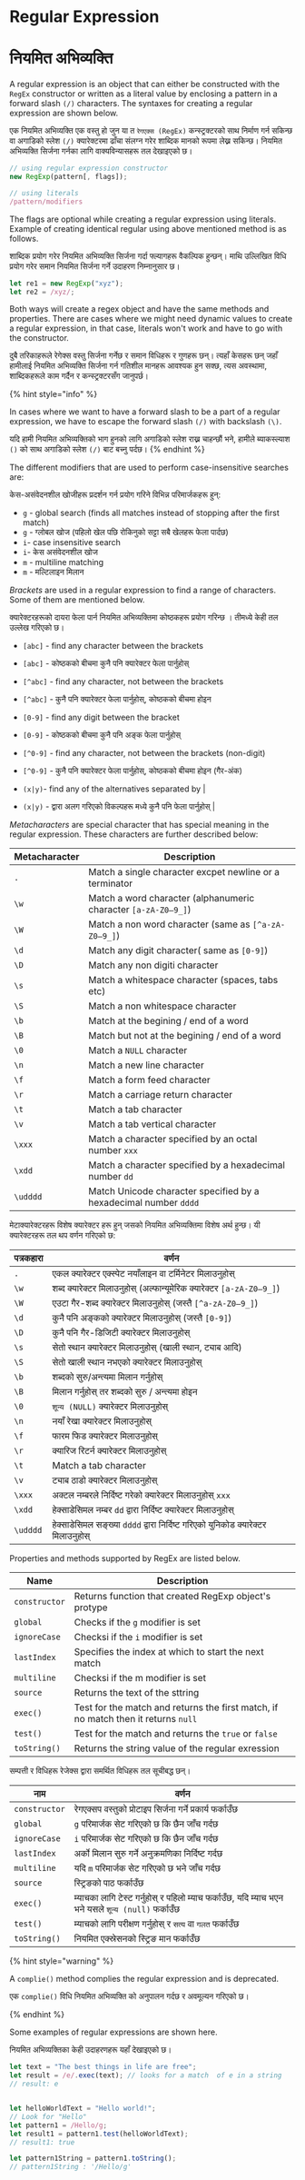 # Regular Expression

# नियमित अभिव्यक्ति
A regular expression is an object that can either be constructed with the `RegEx` constructor or written as a literal value by enclosing a pattern in a forward slash `(/)` characters. The syntaxes for creating a regular expression are shown below.

एक नियमित अभिव्यक्ति एक वस्तु हो जुन या त `रेगएक्स (RegEx)` कन्स्ट्रक्टरको साथ निर्माण गर्न सकिन्छ वा अगाडिको स्लेश `(/)` क्यारेक्टरमा ढाँचा संलग्न गरेर शाब्दिक मानको रूपमा लेख्न सकिन्छ। नियमित अभिव्यक्ति सिर्जना गर्नका लागि वाक्यविन्यासहरू तल देखाइएको छ।

```javascript
// using regular expression constructor
new RegExp(pattern[, flags]);

// using literals
/pattern/modifiers
```

The flags are optional while creating a regular expression using literals. Example of creating identical regular using above mentioned method is as follows.


शाब्दिक प्रयोग गरेर नियमित अभिव्यक्ति सिर्जना गर्दा फ्ल्यागहरू वैकल्पिक हुन्छन्।  माथि उल्लिखित विधि प्रयोग गरेर समान नियमित सिर्जना गर्ने उदाहरण निम्नानुसार छ।

```javascript
let re1 = new RegExp("xyz"); 
let re2 = /xyz/;
```

Both ways will create a regex object and have the same methods and properties. There are cases where we might need dynamic values to create a regular expression, in that case, literals won't work and have to go with the constructor.

दुबै तरिकाहरूले रेगेक्स वस्तु सिर्जना गर्नेछ र समान विधिहरू र गुणहरू छन्। त्यहाँ केसहरू छन् जहाँ हामीलाई नियमित अभिव्यक्ति सिर्जना गर्न गतिशील मानहरू आवश्यक हुन सक्छ, त्यस अवस्थामा, शाब्दिकहरूले काम गर्दैन र कन्स्ट्रक्टरसँग जानुपर्छ।

{% hint style="info" %}


In cases where we want to have a forward slash to be a part of a regular expression, we have to escape the forward slash `(/)` with backslash `(\)`.

यदि हामी नियमित अभिव्यक्तिको भाग हुनको लागि अगाडिको स्लेश राख्न चाहन्छौं भने, हामीले ब्याकस्ल्याश `()` को साथ अगाडिको स्लेश `(/)` बाट बच्नु पर्दछ।
{% endhint %}

The different modifiers that are used to perform case-insensitive searches are:

केस-असंवेदनशील खोजीहरू प्रदर्शन गर्न प्रयोग गरिने विभिन्न परिमार्जकहरू हुन्:

* `g` - global search (finds all matches instead of stopping after the first match)
* `g` - ग्लोबल खोज (पहिलो खेल पछि रोकिनुको सट्टा सबै खेलहरू फेला पार्दछ)
* `i`- case insensitive search
* `i`- केस असंवेदनशील खोज
* `m` - multiline matching
* `m` - मल्टिलाइन मिलान

_Brackets_ are used in a regular expression to find a range of characters. Some of them are mentioned below.

क्यारेक्टरहरूको दायरा फेला पार्न नियमित अभिव्यक्तिमा कोष्ठकहरू प्रयोग गरिन्छ । तीमध्ये केही तल उल्लेख गरिएको छ।


* `[abc]` - find any character between the brackets

* `[abc]` - कोष्ठकको बीचमा कुनै पनि क्यारेक्टर फेला पार्नुहोस्
* `[^abc]` - find any character, not between the brackets

* `[^abc]` - कुनै पनि क्यारेक्टर फेला पार्नुहोस्, कोष्ठकको बीचमा होइन
* `[0-9]` - find any digit between the bracket

* `[0-9]` - कोष्ठकको बीचमा कुनै पनि अङ्क फेला पार्नुहोस्
* `[^0-9]` - find any character, not between the brackets (non-digit)

* `[^0-9]` - कुनै पनि क्यारेक्टर फेला पार्नुहोस्, कोष्ठकको बीचमा होइन (गैर-अंक)
* `(x|y)`- find any of the alternatives separated by |

* `(x|y)` - द्वारा अलग गरिएको विकल्पहरू मध्ये कुनै पनि फेला पार्नुहोस् |

_Metacharacters_ are special character that has special meaning in the regular expression. These characters are further described below:

| Metacharacter | Description                                                      |
| ------------- | ---------------------------------------------------------------- |
| `.`           | Match a single character excpet newline or a terminator          |
| `\w`          | Match a word character (alphanumeric character `[a-zA-Z0–9_]`)   |
| `\W`          | Match a non word character (same as `[^a-zA-Z0–9_]`)             |
| `\d`          | Match any digit character( same as `[0-9]`)                      |
| `\D`          | Match any non digiti character                                   |
| `\s`          | Match a whitespace character (spaces, tabs etc)                  |
| `\S`          | Match a non whitespace character                                 |
| `\b`          | Match at the begining / end of a word                            |
| `\B`          | Match but not at the begining / end of a word                    |
| `\0`          | Match a `NULL` character                                         |
|  `\n`             | Match a new line character                                       |
| `\f`          | Match a form feed character                                      |
|   `\r`            | Match a carriage return character                                |
|    `\t`           | Match a tab character                                            |
| `\v`          | Match a tab vertical character                                   |
| `\xxx`        | Match a character specified by an octal number `xxx`             |
| `\xdd`        | Match a character specified by a hexadecimal number `dd`         |
| `\udddd`      | Match Unicode character specified by a hexadecimal number `dddd` |

मेटाक्यारेक्टरहरू विशेष क्यारेक्टर हरू हुन् जसको नियमित अभिव्यक्तिमा विशेष अर्थ हुन्छ। यी क्यारेक्टरहरू तल थप वर्णन गरिएको छ:

| पत्रकहारा | वर्णन |
| ------------- | ---------------------------------------------------------------- |
| `.`           | एकल क्यारेक्टर एक्स्पेट नयाँलाइन वा टर्मिनेटर मिलाउनुहोस्          |
| `\w`          | शब्द क्यारेक्टर मिलाउनुहोस् (अल्फान्यूमेरिक क्यारेक्टर `[a-zA-Z0–9_]`)   |
| `\W`          | एउटा गैर-शब्द क्यारेक्टर मिलाउनुहोस् (जस्तै `[^a-zA-Z0–9_]`)             |
| `\d`          | कुनै पनि अङ्कको क्यारेक्टर मिलाउनुहोस् (जस्तै `[0-9]`)                      |
| `\D`          | कुनै पनि गैर-डिजिटी क्यारेक्टर मिलाउनुहोस्                                   |
| `\s`          | सेतो स्थान क्यारेक्टर मिलाउनुहोस् (खाली स्थान, ट्याब आदि)                  |
| `\S`          | सेतो खाली स्थान नभएको क्यारेक्टर मिलाउनुहोस्                                 |
| `\b`          | शब्दको सुरु/अन्त्यमा मिलान गर्नुहोस्                      |
| `\B`          |   मिलान गर्नुहोस् तर शब्दको सुरु / अन्त्यमा होइन                    |
| `\0`          | `शून्य (NULL)` क्यारेक्टर मिलाउनुहोस्                                         |
|  `\n`             | नयाँ रेखा क्यारेक्टर मिलाउनुहोस्                                       |
| `\f`          | फारम फिड क्यारेक्टर मिलाउनुहोस्                                     |
|   `\r`            | क्यारिज रिटर्न क्यारेक्टर मिलाउनुहोस्                     |
|    `\t`           | Match a tab character                                            |
| `\v`          | ट्याब ठाडो क्यारेक्टर मिलाउनुहोस्                                   |
| `\xxx`        | अक्टल नम्बरले निर्दिष्ट गरेको क्यारेक्टर मिलाउनुहोस् `xxx`             |
| `\xdd`        | हेक्साडेसिमल नम्बर `dd` द्वारा निर्दिष्ट क्यारेक्टर मिलाउनुहोस्   |
| `\udddd`      | हेक्साडेसिमल सङ्ख्या `dddd` द्वारा निर्दिष्ट गरिएको युनिकोड क्यारेक्टर मिलाउनुहोस् |

Properties and methods supported by RegEx are listed below.

| Name          | Description                                                                        |
| ------------- | ---------------------------------------------------------------------------------- |
| `constructor` | Returns function that created RegExp object's protype                              |
| `global`      | Checks if the `g` modifier is set                                                  |
| `ignoreCase`  | Checksi if the `i` modifier is set                                                 |
| `lastIndex`   | Specifies the index at which to start the next match                               |
| `multiline`   | Checksi if the m modifier is set                                                   |
| `source`      | Returns the text of the sttring                                                    |
| `exec()`      | Test for the match and returns the first match, if no match then it returns `null` |
| `test()`      | Test for the match and returns the `true` or `false`                               |
| `toString()`  | Returns the string value of the regular exression                                  |

सम्पत्ती र विधिहरू रेजेक्स द्वारा समर्थित विधिहरू तल सूचीबद्ध छन्।

| नाम | वर्णन |
| ------------- | ---------------------------------------------------------------------------------- |
| `constructor` | रेगएक्सप वस्तुको प्रोटाइप सिर्जना गर्ने प्रकार्य फर्काउँछ                              |
| `global`      | `g` परिमार्जक सेट गरिएको छ कि छैन जाँच गर्दछ                                                  |
| `ignoreCase`  | `i` परिमार्जक सेट गरिएको छ कि छैन जाँच गर्दछ                                                 |
| `lastIndex`   | अर्को मिलान सुरु गर्ने अनुक्रमणिका निर्दिष्ट गर्दछ                               |
| `multiline`   | यदि `m` परिमार्जक सेट गरिएको छ भने जाँच गर्दछ                                                   |
| `source`      | स्ट्रिङको पाठ फर्काउँछ                                                    |
| `exec()`      | म्याचका लागि टेस्ट गर्नुहोस् र पहिलो म्याच फर्काउँछ, यदि म्याच भएन भने यसले `शून्य (null)` फर्काउँछ |
| `test()`      | म्याचको लागि परीक्षण गर्नुहोस् र `सत्य` वा `गलत` फर्काउँछ                               |
| `toString()`  | नियमित एक्स्रेसनको स्ट्रिङ मान फर्काउँछ                                  |


{% hint style="warning" %}


A `complie()` method complies the regular expression and is deprecated.

एक `complie()` विधि नियमित अभिव्यक्ति को अनुपालन गर्दछ र अवमूल्यन गरिएको छ।

{% endhint %}

Some examples of regular expressions are shown here.

नियमित अभिव्यक्तिका केही उदाहरणहरू यहाँ देखाइएको छ।
```javascript
let text = "The best things in life are free";
let result = /e/.exec(text); // looks for a match  of e in a string
// result: e


let helloWorldText = "Hello world!";
// Look for "Hello"
let pattern1 = /Hello/g;
let result1 = pattern1.test(helloWorldText);
// result1: true

let pattern1String = pattern1.toString();
// pattern1String : '/Hello/g'
```
